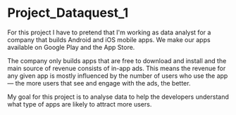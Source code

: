 # Project_Dataquest_1
For this project I have to pretend that I'm working as data analyst for a company that builds Android and iOS mobile apps. We make our apps available on Google Play and the App Store.

The company only builds apps that are free to download and install and the main source of revenue consists of in-app ads. This means the revenue for any given app is mostly influenced by the number of users who use the app — the more users that see and engage with the ads, the better. 

My goal for this project is to analyse data to help the developers understand what type of apps are likely to attract more users.
